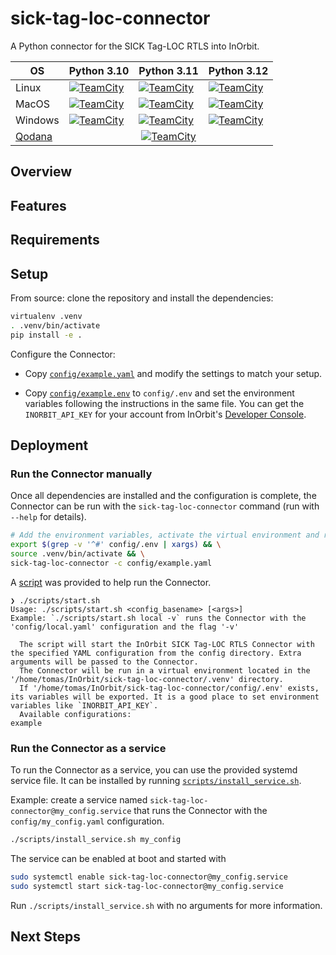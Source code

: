 # sick-tag-loc-connector

A Python connector for the SICK Tag-LOC RTLS into InOrbit.

<table>
  <thead>
    <tr>
      <th>OS</th>
      <th>Python 3.10</th>
      <th>Python 3.11</th>
      <th>Python 3.12</th>
    </tr>
  </thead>
  <tbody>
    <tr>
      <td>Linux</td>
      <td><a href="https://inorbit.teamcity.com/buildConfiguration/Engineering_Development_DeveloperPortal_Connectors_SickTagLocConnector_LinuxPython310QualityCheck?branch=%3Cdefault%3E&mode=builds"><img src="https://inorbit.teamcity.com/app/rest/builds/buildType:id:Engineering_Development_DeveloperPortal_Connectors_SickTagLocConnector_LinuxPython310QualityCheck/statusIcon.svg" alt="TeamCity"/></td>
      <td><a href="https://inorbit.teamcity.com/buildConfiguration/Engineering_Development_DeveloperPortal_Connectors_SickTagLocConnector_LinuxPython311QualityCheck?branch=%3Cdefault%3E&mode=builds"><img src="https://inorbit.teamcity.com/app/rest/builds/buildType:id:Engineering_Development_DeveloperPortal_Connectors_SickTagLocConnector_LinuxPython311QualityCheck/statusIcon.svg" alt="TeamCity"/></td>
      <td><a href="https://inorbit.teamcity.com/buildConfiguration/Engineering_Development_DeveloperPortal_Connectors_SickTagLocConnector_LinuxPython312QualityCheck?branch=%3Cdefault%3E&mode=builds"><img src="https://inorbit.teamcity.com/app/rest/builds/buildType:id:Engineering_Development_DeveloperPortal_Connectors_SickTagLocConnector_LinuxPython312QualityCheck/statusIcon.svg" alt="TeamCity"/></td>
    </tr>
    <tr>
      <td>MacOS</td>
      <td><a href="https://inorbit.teamcity.com/buildConfiguration/Engineering_Development_DeveloperPortal_Connectors_SickTagLocConnector_MacPython310QualityCheck?branch=%3Cdefault%3E&mode=builds"><img src="https://inorbit.teamcity.com/app/rest/builds/buildType:id:Engineering_Development_DeveloperPortal_Connectors_SickTagLocConnector_MacPython310QualityCheck/statusIcon.svg" alt="TeamCity"/></td>
      <td><a href="https://inorbit.teamcity.com/buildConfiguration/Engineering_Development_DeveloperPortal_Connectors_SickTagLocConnector_MacPython311QualityCheck?branch=%3Cdefault%3E&mode=builds"><img src="https://inorbit.teamcity.com/app/rest/builds/buildType:id:Engineering_Development_DeveloperPortal_Connectors_SickTagLocConnector_MacPython311QualityCheck/statusIcon.svg" alt="TeamCity"/></td>
      <td><a href="https://inorbit.teamcity.com/buildConfiguration/Engineering_Development_DeveloperPortal_Connectors_SickTagLocConnector_MacPython312QualityCheck?branch=%3Cdefault%3E&mode=builds"><img src="https://inorbit.teamcity.com/app/rest/builds/buildType:id:Engineering_Development_DeveloperPortal_Connectors_SickTagLocConnector_MacPython312QualityCheck/statusIcon.svg" alt="TeamCity"/></td>
    </tr>
    <tr>
      <td>Windows</td>
      <td><a href="https://inorbit.teamcity.com/buildConfiguration/Engineering_Development_DeveloperPortal_Connectors_SickTagLocConnector_WindowsPython310QualityCheck?branch=%3Cdefault%3E&mode=builds"><img src="https://inorbit.teamcity.com/app/rest/builds/buildType:id:Engineering_Development_DeveloperPortal_Connectors_SickTagLocConnector_WindowsPython310QualityCheck/statusIcon.svg" alt="TeamCity"/></td>
      <td><a href="https://inorbit.teamcity.com/buildConfiguration/Engineering_Development_DeveloperPortal_Connectors_SickTagLocConnector_WindowsPython311QualityCheck?branch=%3Cdefault%3E&mode=builds"><img src="https://inorbit.teamcity.com/app/rest/builds/buildType:id:Engineering_Development_DeveloperPortal_Connectors_SickTagLocConnector_WindowsPython311QualityCheck/statusIcon.svg" alt="TeamCity"/></td>
      <td><a href="https://inorbit.teamcity.com/buildConfiguration/Engineering_Development_DeveloperPortal_Connectors_SickTagLocConnector_WindowsPython312QualityCheck?branch=%3Cdefault%3E&mode=builds"><img src="https://inorbit.teamcity.com/app/rest/builds/buildType:id:Engineering_Development_DeveloperPortal_Connectors_SickTagLocConnector_WindowsPython312QualityCheck/statusIcon.svg" alt="TeamCity"/></td>
    </tr>
    <tr>
      <td><a href="https://www.jetbrains.com/qodana/">Qodana</a></td>
      <td colspan=3 align="center"><a href="https://inorbit.teamcity.com/buildConfiguration/Engineering_Development_DeveloperPortal_Connectors_SickTagLocConnector_QodanaLinuxQualityCheck?branch=%3Cdefault%3E&mode=builds"><img src="https://inorbit.teamcity.com/app/rest/builds/buildType:id:Engineering_Development_DeveloperPortal_Connectors_SickTagLocConnector_QodanaLinuxQualityCheck/statusIcon.svg" alt="TeamCity"/></td>
    </tr>
  </tbody>
</table>

## Overview

<!-- TODO -->

## Features

<!-- TODO -->

## Requirements

<!-- TODO -->

## Setup

<!-- TODO: Install from PyPi instructions

There are two ways for installing the connector Python package.

1. From PyPi: `pip install inorbit-instock-connector`

2. From source: clone the repository and install the dependencies: -->

From source: clone the repository and install the dependencies:

```bash
virtualenv .venv
. .venv/bin/activate
pip install -e .
```

Configure the Connector:

- Copy [`config/example.yaml`](config/example.yaml) and modify the settings to match your setup.

- Copy [`config/example.env`](config/example.env) to `config/.env` and set the environment variables following the instructions in the same
  file. You can get the `INORBIT_API_KEY` for your account from InOrbit's
  [Developer Console](https://developer.inorbit.ai/docs#configuring-environment-variables).

## Deployment

### Run the Connector manually

Once all dependencies are installed and the configuration is complete, the Connector can be run with the `sick-tag-loc-connector` command (run with `--help` for details).

```bash
# Add the environment variables, activate the virtual environment and run the Connector
export $(grep -v '^#' config/.env | xargs) && \
source .venv/bin/activate && \
sick-tag-loc-connector -c config/example.yaml
```

A [script](scripts/start.sh) was provided to help run the Connector.

```
❯ ./scripts/start.sh
Usage: ./scripts/start.sh <config_basename> [<args>]
Example: `./scripts/start.sh local -v` runs the Connector with the 'config/local.yaml' configuration and the flag '-v'

  The script will start the InOrbit SICK Tag-LOC RTLS Connector with the specified YAML configuration from the config directory. Extra arguments will be passed to the Connector.
  The Connector will be run in a virtual environment located in the '/home/tomas/InOrbit/sick-tag-loc-connector/.venv' directory.
  If '/home/tomas/InOrbit/sick-tag-loc-connector/config/.env' exists, its variables will be exported. It is a good place to set environment variables like `INORBIT_API_KEY`.
  Available configurations:
example
```

### Run the Connector as a service

To run the Connector as a service, you can use the provided systemd service file. It can be installed by running [`scripts/install_service.sh`](scripts/install_service.sh).

Example: create a service named `sick-tag-loc-connector@my_config.service` that runs the Connector with the `config/my_config.yaml` configuration.

```bash
./scripts/install_service.sh my_config
```

The service can be enabled at boot and started with

```bash
sudo systemctl enable sick-tag-loc-connector@my_config.service
sudo systemctl start sick-tag-loc-connector@my_config.service
```

Run `./scripts/install_service.sh` with no arguments for more information.

## Next Steps

<!-- TODO -->
